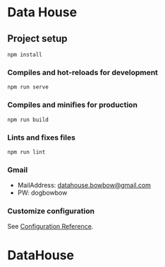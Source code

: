 # Data House

## Project setup
```
npm install
```

### Compiles and hot-reloads for development
```
npm run serve
```

### Compiles and minifies for production
```
npm run build
```

### Lints and fixes files
```
npm run lint
```

### Gmail
- MailAddress: datahouse.bowbow@gmail.com
- PW: dogbowbow

### Customize configuration
See [Configuration Reference](https://cli.vuejs.org/config/).
# DataHouse
